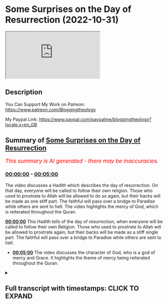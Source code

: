# Some Surprises on the Day of Resurrection (2022-10-31)

<iframe loading='lazy' src='https://www.youtube.com/embed/Xzv6Inbl8co'></iframe>

## Description

You Can Support My Work on Patreon:
https://www.patreon.com/Bloggingtheology

My Paypal Link: 
https://www.paypal.com/paypalme/bloggingtheology?locale.x=en_GB

## Summary of [Some Surprises on the Day of Resurrection](https://www.youtube.com/watch?v=Xzv6Inbl8co)


*<span style="color:red; font-size:125%">This summary is AI generated - there may be inaccuracies</span>. [](/)*

### [00:00:00](https://www.youtube.com/watch?v=Xzv6Inbl8co&t=0) - [00:05:00](https://www.youtube.com/watch?v=Xzv6Inbl8co&t=300)

The video discusses a Hadith which describes the day of resurrection. On that day, everyone will be called to follow their own religion. Those who used to prostrate to Allah will be allowed to do so again, but their backs will be made as one stiff part. The faithful will pass over a bridge to Paradise while others are sent to hell. The video highlights the mercy of God, which is reiterated throughout the Quran.

**[00:00:00](https://www.youtube.com/watch?v=Xzv6Inbl8co&t=0)** This Hadith tells of the day of resurrection, when everyone will be called to follow their own Religion. Those who used to prostrate to Allah will be allowed to prostrate again, but their backs will be made as a stiff single part. The faithful will pass over a bridge to Paradise while others are sent to hell.
* **[00:05:00](https://www.youtube.com/watch?v=Xzv6Inbl8co&t=300)** The video discusses the character of God, who is a god of mercy and Grace. It highlights the theme of mercy being reiterated throughout the Quran.

<details><summary><h2>Full transcript with timestamps: CLICK TO EXPAND</h2></summary>

[0:00:03](https://youtu.be/Xzv6Inbl8co?t=3) I wanted to share with you uh an  
[0:00:06](https://youtu.be/Xzv6Inbl8co?t=6) extraordinary Hadith from bakari and  
[0:00:08](https://youtu.be/Xzv6Inbl8co?t=8) Muslim so it's sahih it's authentic it's  
[0:00:12](https://youtu.be/Xzv6Inbl8co?t=12) a very long Hadith but I think it's  
[0:00:14](https://youtu.be/Xzv6Inbl8co?t=14) tremendously important for several  
[0:00:16](https://youtu.be/Xzv6Inbl8co?t=16) reasons and I'll read it in a second but  
[0:00:18](https://youtu.be/Xzv6Inbl8co?t=18) one of the reasons is that there's a  
[0:00:21](https://youtu.be/Xzv6Inbl8co?t=21) misapprehension on behalf of certain  
[0:00:23](https://youtu.be/Xzv6Inbl8co?t=23) people non-muslims who think the only  
[0:00:25](https://youtu.be/Xzv6Inbl8co?t=25) way that Muslims or anyone enters  
[0:00:27](https://youtu.be/Xzv6Inbl8co?t=27) Paradise is through their good works  
[0:00:29](https://youtu.be/Xzv6Inbl8co?t=29) through the actions that they have done  
[0:00:32](https://youtu.be/Xzv6Inbl8co?t=32) and this Hadith addresses uh this point  
[0:00:34](https://youtu.be/Xzv6Inbl8co?t=34) oh there's one other thing as well it's  
[0:00:37](https://youtu.be/Xzv6Inbl8co?t=37) often thought that the greatest thing  
[0:00:39](https://youtu.be/Xzv6Inbl8co?t=39) about Paradise the most attractive thing  
[0:00:42](https://youtu.be/Xzv6Inbl8co?t=42) that people want to work towards are  
[0:00:44](https://youtu.be/Xzv6Inbl8co?t=44) mere material benefits or the pleasures  
[0:00:47](https://youtu.be/Xzv6Inbl8co?t=47) of the Hereafter and again the greatest  
[0:00:49](https://youtu.be/Xzv6Inbl8co?t=49) of all the blessings are Hereafter is  
[0:00:52](https://youtu.be/Xzv6Inbl8co?t=52) something quite different and this  
[0:00:54](https://youtu.be/Xzv6Inbl8co?t=54) Hadith at the very end addresses this  
[0:00:56](https://youtu.be/Xzv6Inbl8co?t=56) point as well so I'll just uh read it to  
[0:00:59](https://youtu.be/Xzv6Inbl8co?t=59) you as I say it is quite long but it's  
[0:01:01](https://youtu.be/Xzv6Inbl8co?t=61) full of most extraordinary uh detail  
[0:01:04](https://youtu.be/Xzv6Inbl8co?t=64) that tells us about the the day of  
[0:01:06](https://youtu.be/Xzv6Inbl8co?t=66) resurrection and what happens then  
[0:01:09](https://youtu.be/Xzv6Inbl8co?t=69) Abu harira related that the messenger of  
[0:01:12](https://youtu.be/Xzv6Inbl8co?t=72) God upon whom be peace said  
[0:01:15](https://youtu.be/Xzv6Inbl8co?t=75) on the day of Resurrection a caller will  
[0:01:19](https://youtu.be/Xzv6Inbl8co?t=79) cry out let every people follow what  
[0:01:22](https://youtu.be/Xzv6Inbl8co?t=82) they worshiped  
[0:01:24](https://youtu.be/Xzv6Inbl8co?t=84) they will be asked is there a sign  
[0:01:27](https://youtu.be/Xzv6Inbl8co?t=87) between you and him that they will let  
[0:01:30](https://youtu.be/Xzv6Inbl8co?t=90) you know him  
[0:01:31](https://youtu.be/Xzv6Inbl8co?t=91) they will say yes  
[0:01:34](https://youtu.be/Xzv6Inbl8co?t=94) so their legs would be uncovered and  
[0:01:36](https://youtu.be/Xzv6Inbl8co?t=96) Allah will give permission to all those  
[0:01:39](https://youtu.be/Xzv6Inbl8co?t=99) who used to prostrate to him by their  
[0:01:42](https://youtu.be/Xzv6Inbl8co?t=102) own free will to prostrate  
[0:01:45](https://youtu.be/Xzv6Inbl8co?t=105) and Allah will make those who used to  
[0:01:48](https://youtu.be/Xzv6Inbl8co?t=108) prostrate only to be seen by others or  
[0:01:51](https://youtu.be/Xzv6Inbl8co?t=111) to ward off criticism unable to  
[0:01:54](https://youtu.be/Xzv6Inbl8co?t=114) prostrate  
[0:01:56](https://youtu.be/Xzv6Inbl8co?t=116) their backs will be made as a stiff  
[0:01:59](https://youtu.be/Xzv6Inbl8co?t=119) Single part so whenever they try to  
[0:02:02](https://youtu.be/Xzv6Inbl8co?t=122) prostrate they topple on their backsides  
[0:02:07](https://youtu.be/Xzv6Inbl8co?t=127) then they will come upon the bridge over  
[0:02:10](https://youtu.be/Xzv6Inbl8co?t=130) hell and intercession will begin they  
[0:02:14](https://youtu.be/Xzv6Inbl8co?t=134) will murmur olr bring them to safety  
[0:02:18](https://youtu.be/Xzv6Inbl8co?t=138) bring them to safety  
[0:02:21](https://youtu.be/Xzv6Inbl8co?t=141) and the faithful ones will pass over the  
[0:02:24](https://youtu.be/Xzv6Inbl8co?t=144) bridge in a wink of an eye  
[0:02:26](https://youtu.be/Xzv6Inbl8co?t=146) others will pass like lightning others  
[0:02:30](https://youtu.be/Xzv6Inbl8co?t=150) like the wind others like birds others  
[0:02:34](https://youtu.be/Xzv6Inbl8co?t=154) like strong horses  
[0:02:37](https://youtu.be/Xzv6Inbl8co?t=157) some will cross over whole and safe  
[0:02:40](https://youtu.be/Xzv6Inbl8co?t=160) others will be sent across bruised  
[0:02:43](https://youtu.be/Xzv6Inbl8co?t=163) While others would be flung Into the  
[0:02:46](https://youtu.be/Xzv6Inbl8co?t=166) Fire of gehenna  
[0:02:49](https://youtu.be/Xzv6Inbl8co?t=169) by the one who holds my soul in his hand  
[0:02:53](https://youtu.be/Xzv6Inbl8co?t=173) none of you would be more vehement in  
[0:02:56](https://youtu.be/Xzv6Inbl8co?t=176) pleading for justice than the faithful  
[0:02:58](https://youtu.be/Xzv6Inbl8co?t=178) ones will be at the time at that time  
[0:03:01](https://youtu.be/Xzv6Inbl8co?t=181) for their brothers who are in the fire  
[0:03:05](https://youtu.be/Xzv6Inbl8co?t=185) they will say our Lord they fasted with  
[0:03:09](https://youtu.be/Xzv6Inbl8co?t=189) us they prayed with us they made  
[0:03:11](https://youtu.be/Xzv6Inbl8co?t=191) pilgrimage with us  
[0:03:13](https://youtu.be/Xzv6Inbl8co?t=193) he will say to them bring out of it all  
[0:03:17](https://youtu.be/Xzv6Inbl8co?t=197) the ones that you know  
[0:03:19](https://youtu.be/Xzv6Inbl8co?t=199) so their forms would be forbidden to the  
[0:03:22](https://youtu.be/Xzv6Inbl8co?t=202) fire as they enter it and they will  
[0:03:25](https://youtu.be/Xzv6Inbl8co?t=205) bring out many people until they say our  
[0:03:30](https://youtu.be/Xzv6Inbl8co?t=210) sustainer none are left of those you  
[0:03:33](https://youtu.be/Xzv6Inbl8co?t=213) have commanded us to extract  
[0:03:37](https://youtu.be/Xzv6Inbl8co?t=217) then he will say to them go back and  
[0:03:40](https://youtu.be/Xzv6Inbl8co?t=220) bring out whoever you find that has a  
[0:03:43](https://youtu.be/Xzv6Inbl8co?t=223) denar's worth of goodness in them  
[0:03:47](https://youtu.be/Xzv6Inbl8co?t=227) and they will bring out many people  
[0:03:51](https://youtu.be/Xzv6Inbl8co?t=231) and he will say to them go back and  
[0:03:55](https://youtu.be/Xzv6Inbl8co?t=235) bring out whoever you find that has half  
[0:03:58](https://youtu.be/Xzv6Inbl8co?t=238) a denar's worth of goodness in them  
[0:04:02](https://youtu.be/Xzv6Inbl8co?t=242) and they will bring out many people  
[0:04:05](https://youtu.be/Xzv6Inbl8co?t=245) then he will say to them go back again  
[0:04:09](https://youtu.be/Xzv6Inbl8co?t=249) and bring out whoever you find who has  
[0:04:12](https://youtu.be/Xzv6Inbl8co?t=252) an atom's weight of goodness in them  
[0:04:16](https://youtu.be/Xzv6Inbl8co?t=256) and they will bring out many people  
[0:04:20](https://youtu.be/Xzv6Inbl8co?t=260) and this will go on until they say to  
[0:04:23](https://youtu.be/Xzv6Inbl8co?t=263) him our Lord we have left no one in it  
[0:04:27](https://youtu.be/Xzv6Inbl8co?t=267) who has any trace of goodness in them  
[0:04:32](https://youtu.be/Xzv6Inbl8co?t=272) Allah will then declare the angels have  
[0:04:36](https://youtu.be/Xzv6Inbl8co?t=276) interceded and the prophets have  
[0:04:38](https://youtu.be/Xzv6Inbl8co?t=278) interceded and the faithful have  
[0:04:41](https://youtu.be/Xzv6Inbl8co?t=281) interceded  
[0:04:43](https://youtu.be/Xzv6Inbl8co?t=283) only the most merciful of those who show  
[0:04:46](https://youtu.be/Xzv6Inbl8co?t=286) Mercy is left to intercede  
[0:04:50](https://youtu.be/Xzv6Inbl8co?t=290) and he will bring out with his grasp the  
[0:04:54](https://youtu.be/Xzv6Inbl8co?t=294) people who have never done any good and  
[0:04:57](https://youtu.be/Xzv6Inbl8co?t=297) he will throw them into a river at the  
[0:04:59](https://youtu.be/Xzv6Inbl8co?t=299) mouth of paradise called the River of  
[0:05:03](https://youtu.be/Xzv6Inbl8co?t=303) Life  
[0:05:04](https://youtu.be/Xzv6Inbl8co?t=304) and they will emerge from it like pearls  
[0:05:09](https://youtu.be/Xzv6Inbl8co?t=309) when the people of paradise see them  
[0:05:12](https://youtu.be/Xzv6Inbl8co?t=312) they will know them  
[0:05:14](https://youtu.be/Xzv6Inbl8co?t=314) these are emancipated of God he has made  
[0:05:19](https://youtu.be/Xzv6Inbl8co?t=319) them into Paradise without any of their  
[0:05:23](https://youtu.be/Xzv6Inbl8co?t=323) own actions and without any goodness  
[0:05:26](https://youtu.be/Xzv6Inbl8co?t=326) that they offered  
[0:05:29](https://youtu.be/Xzv6Inbl8co?t=329) and God will say to them enter Paradise  
[0:05:33](https://youtu.be/Xzv6Inbl8co?t=333) what you have seen is yours  
[0:05:38](https://youtu.be/Xzv6Inbl8co?t=338) they will say our sustainer you have  
[0:05:41](https://youtu.be/Xzv6Inbl8co?t=341) given us what you have not given anyone  
[0:05:43](https://youtu.be/Xzv6Inbl8co?t=343) of the Worlds  
[0:05:45](https://youtu.be/Xzv6Inbl8co?t=345) he will say I have for you what is even  
[0:05:49](https://youtu.be/Xzv6Inbl8co?t=349) better than this  
[0:05:52](https://youtu.be/Xzv6Inbl8co?t=352) they will ask oh our sustainer what  
[0:05:56](https://youtu.be/Xzv6Inbl8co?t=356) could be better than this  
[0:05:58](https://youtu.be/Xzv6Inbl8co?t=358) he will say my contentment with you for  
[0:06:03](https://youtu.be/Xzv6Inbl8co?t=363) I shall not be displeased with you after  
[0:06:06](https://youtu.be/Xzv6Inbl8co?t=366) this ever again  
[0:06:10](https://youtu.be/Xzv6Inbl8co?t=370) and that ends the Hadith as I say from  
[0:06:12](https://youtu.be/Xzv6Inbl8co?t=372) bukhari and Muslims so it is certain to  
[0:06:15](https://youtu.be/Xzv6Inbl8co?t=375) go back to the prophet upon human BPS  
[0:06:17](https://youtu.be/Xzv6Inbl8co?t=377) very very moving indeed I love the way  
[0:06:21](https://youtu.be/Xzv6Inbl8co?t=381) we have a progressive uh showing of  
[0:06:23](https://youtu.be/Xzv6Inbl8co?t=383) mercy and more Mercy until even those  
[0:06:26](https://youtu.be/Xzv6Inbl8co?t=386) who are completely unworthy are  
[0:06:28](https://youtu.be/Xzv6Inbl8co?t=388) ultimately admitted by the most merciful  
[0:06:30](https://youtu.be/Xzv6Inbl8co?t=390) of those who have mercy and the greatest  
[0:06:34](https://youtu.be/Xzv6Inbl8co?t=394) thing of all that they receive is not  
[0:06:36](https://youtu.be/Xzv6Inbl8co?t=396) some pleasure not some house not  
[0:06:38](https://youtu.be/Xzv6Inbl8co?t=398) something it is the contentment of God  
[0:06:41](https://youtu.be/Xzv6Inbl8co?t=401) himself this peace and reconciliation  
[0:06:44](https://youtu.be/Xzv6Inbl8co?t=404) with a merciful god is the greatest  
[0:06:47](https://youtu.be/Xzv6Inbl8co?t=407) thing of all that they could possibly uh  
[0:06:51](https://youtu.be/Xzv6Inbl8co?t=411) experience and then God says my  
[0:06:54](https://youtu.be/Xzv6Inbl8co?t=414) contentment with you for I shall not be  
[0:06:56](https://youtu.be/Xzv6Inbl8co?t=416) displeased with you after this ever  
[0:06:59](https://youtu.be/Xzv6Inbl8co?t=419) again so their security their happiness  
[0:07:02](https://youtu.be/Xzv6Inbl8co?t=422) and their peace is permanent and forever  
[0:07:05](https://youtu.be/Xzv6Inbl8co?t=425) so I think it's the most extraordinary  
[0:07:07](https://youtu.be/Xzv6Inbl8co?t=427) Edith very very long and it tells us in  
[0:07:10](https://youtu.be/Xzv6Inbl8co?t=430) great detail about the character of God  
[0:07:12](https://youtu.be/Xzv6Inbl8co?t=432) who is the god of Islam the god of of  
[0:07:16](https://youtu.be/Xzv6Inbl8co?t=436) Moses Jesus and Muhammad peace be upon  
[0:07:18](https://youtu.be/Xzv6Inbl8co?t=438) them all and all the prophets and at the  
[0:07:20](https://youtu.be/Xzv6Inbl8co?t=440) end of the day he is a god of mercy and  
[0:07:22](https://youtu.be/Xzv6Inbl8co?t=442) a god of Grace and this this theme is  
[0:07:26](https://youtu.be/Xzv6Inbl8co?t=446) very very strongly reiterated again and  
[0:07:28](https://youtu.be/Xzv6Inbl8co?t=448) again every sir of the Quran constantly  
[0:07:32](https://youtu.be/Xzv6Inbl8co?t=452) throughout the whole book itself anyway  
[0:07:34](https://youtu.be/Xzv6Inbl8co?t=454) I want to share that with you until next  
[0:07:37](https://youtu.be/Xzv6Inbl8co?t=457) time  

</details>
